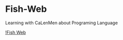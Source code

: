 # Fish-Web
Learning with CaLenMen about Programing Language

[!Fish Web](https://github.com/Ca-Len-Men/Fish-Web/libdatastructure.html)
